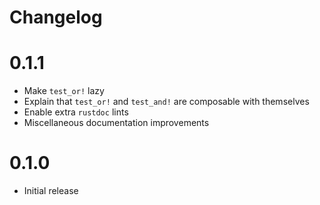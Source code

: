 # Changelog

# 0.1.1
- Make `test_or!` lazy
- Explain that `test_or!` and `test_and!` are composable with themselves
- Enable extra `rustdoc` lints
- Miscellaneous documentation improvements

# 0.1.0
- Initial release